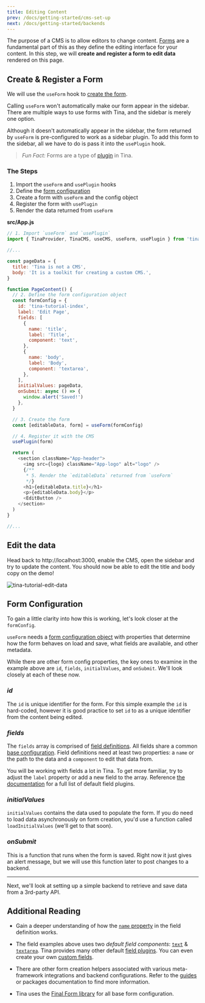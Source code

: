 ```yaml
---
title: Editing Content
prev: /docs/getting-started/cms-set-up
next: /docs/getting-started/backends
---
```


The purpose of a CMS is to allow editors to change content. [Forms](/docs/plugins/forms) are a fundamental part of this as they define the editing interface for your content. In this step, we will **create and register a form to edit data** rendered on this page.

## Create & Register a Form

We will use the `useForm` hook to [create the form](/docs/plugins/forms#creating-forms).

Calling `useForm` won't automatically make our form appear in the sidebar. There are multiple ways to use forms with Tina, and the sidebar is merely one option.

Although it doesn't automatically appear in the sidebar, the form returned by `useForm` is pre-configured to work as a sidebar plugin. To add this form to the sidebar, all we have to do is pass it into the `usePlugin` hook.


> _Fun Fact:_ Forms are a type of [plugin](/docs/plugins) in Tina.

### The Steps

1. Import the `useForm` and `usePlugin` hooks
2. Define the [form configuration](/docs/plugins/forms#form-configuration)
3. Create a form with `useForm` and the config object
4. Register the form with `usePlugin`
5. Render the data returned from `useForm`

**src/App.js**

```js
// 1. Import `useForm` and `usePlugin`
import { TinaProvider, TinaCMS, useCMS, useForm, usePlugin } from 'tinacms'

//...

const pageData = {
  title: 'Tina is not a CMS',
  body: 'It is a toolkit for creating a custom CMS.',
}

function PageContent() {
  // 2. Define the form configuration object
  const formConfig = {
    id: 'tina-tutorial-index',
    label: 'Edit Page',
    fields: [
      {
        name: 'title',
        label: 'Title',
        component: 'text',
      },
      {
        name: 'body',
        label: 'Body',
        component: 'textarea',
      },
    ],
    initialValues: pageData,
    onSubmit: async () => {
      window.alert('Saved!')
    },
  }

  // 3. Create the form
  const [editableData, form] = useForm(formConfig)

  // 4. Register it with the CMS
  usePlugin(form)

  return (
    <section className="App-header">
      <img src={logo} className="App-logo" alt="logo" />
      {/**
       * 5. Render the `editableData` returned from `useForm`
       */}
      <h1>{editableData.title}</h1>
      <p>{editableData.body}</p>
      <EditButton />
    </section>
  )
}

//...
```

## Edit the data

Head back to http://localhost:3000, enable the CMS, open the sidebar and try to update the content. You should now be able to edit the title and body copy on the demo!

![tina-tutorial-edit-data](/img/getting-started/edit-data.png)

## Form Configuration

To gain a little clarity into how this is working, let's look closer at the `formConfig`.

`useForm` needs a [form configuration object](/docs/plugins/forms#form-configuration) with properties that determine how the form behaves on load and save, what fields are available, and other metadata.

While there are other form config properties, the key ones to examine in the example above are `id`, `fields`, `initialValues`, and `onSubmit`. We'll look closely at each of these now.

### _id_

The `id` is unique identifier for the form. For this simple example the `id` is hard-coded, however it is good practice to set `id` to as a unique identifier from the content being edited.

### _fields_

The `fields` array is comprised of [field definitions](/docs/plugins/fields#field-definition). All fields share a common [base configuration](docs/plugins/fields#field-config). Field definitions need at least two properties: a `name` or the path to the data and a `component` to edit that data from.

You will be working with fields a lot in Tina. To get more familiar, try to adjust the `label` property or add a new field to the array. Reference [the documentation](/docs/plugins/fields) for a full list of default field plugins.

### _initialValues_

`initialValues` contains the data used to populate the form. If you do need to load data asynchronously on form creation, you'd use a function called `loadInitialValues` (we'll get to that soon).

### _onSubmit_

This is a function that runs when the form is saved. Right now it just gives an alert message, but we will use this function later to post changes to a backend.

---

Next, we'll look at setting up a simple backend to retrieve and save data from a 3rd-party API.

## Additional Reading

- Gain a deeper understanding of how the [`name` property](/docs/plugins/fields#name) in the field definition works.

- The field examples above uses two _default field components_: [`text`](/docs/plugins/fields/text) & [`textarea`](/docs/plugins/fields/textarea). Tina provides many other default [field plugins](/docs/plugins/fields). You can even create your own [custom fields](/docs/plugins/fields/custom-fields).

- There are other form creation helpers associated with various meta-framework integrations and backend configurations. Refer to the [guides](/guides) or packages documentation to find more information.

- Tina uses the [Final Form library](https://final-form.org/) for all base form configuration.
